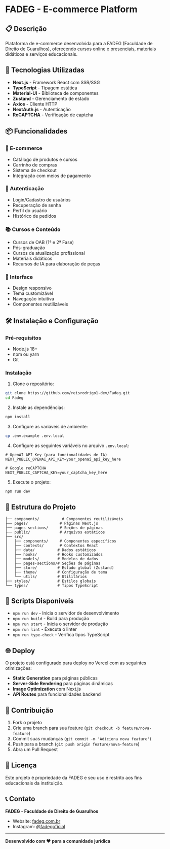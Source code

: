 # FADEG - E-commerce Platform

## 📋 Descrição

Plataforma de e-commerce desenvolvida para a FADEG (Faculdade de Direito de Guarulhos), oferecendo cursos online e presenciais, materiais didáticos e serviços educacionais.

## 🚀 Tecnologias Utilizadas

- **Next.js** - Framework React com SSR/SSG
- **TypeScript** - Tipagem estática
- **Material-UI** - Biblioteca de componentes
- **Zustand** - Gerenciamento de estado
- **Axios** - Cliente HTTP
- **NextAuth.js** - Autenticação
- **ReCAPTCHA** - Verificação de captcha

## 📦 Funcionalidades

### 🛒 E-commerce
- Catálogo de produtos e cursos
- Carrinho de compras
- Sistema de checkout
- Integração com meios de pagamento

### 👤 Autenticação
- Login/Cadastro de usuários
- Recuperação de senha
- Perfil do usuário
- Histórico de pedidos

### 📚 Cursos e Conteúdo
- Cursos de OAB (1ª e 2ª Fase)
- Pós-graduação
- Cursos de atualização profissional
- Materiais didáticos
- Recursos de IA para elaboração de peças

### 🎨 Interface
- Design responsivo
- Tema customizável
- Navegação intuitiva
- Componentes reutilizáveis

## 🛠️ Instalação e Configuração

### Pré-requisitos
- Node.js 18+
- npm ou yarn
- Git

### Instalação

1. Clone o repositório:
```bash
git clone https://github.com/reisrodrigo1-dev/Fadeg.git
cd Fadeg
```

2. Instale as dependências:
```bash
npm install
```

3. Configure as variáveis de ambiente:
```bash
cp .env.example .env.local
```

4. Configure as seguintes variáveis no arquivo `.env.local`:
```env
# OpenAI API Key (para funcionalidades de IA)
NEXT_PUBLIC_OPENAI_API_KEY=your_openai_api_key_here

# Google reCAPTCHA
NEXT_PUBLIC_CAPTCHA_KEY=your_captcha_key_here
```

5. Execute o projeto:
```bash
npm run dev
```

## 📁 Estrutura do Projeto

```
├── components/          # Componentes reutilizáveis
├── pages/              # Páginas Next.js
├── pages-sections/     # Seções de páginas
├── public/             # Arquivos estáticos
├── src/
│   ├── components/     # Componentes específicos
│   ├── contexts/       # Contextos React
│   ├── data/          # Dados estáticos
│   ├── hooks/         # Hooks customizados
│   ├── models/        # Modelos de dados
│   ├── pages-sections/# Seções de páginas
│   ├── store/         # Estado global (Zustand)
│   ├── theme/         # Configuração de tema
│   └── utils/         # Utilitários
├── styles/            # Estilos globais
└── types/             # Tipos TypeScript
```

## 🔧 Scripts Disponíveis

- `npm run dev` - Inicia o servidor de desenvolvimento
- `npm run build` - Build para produção
- `npm run start` - Inicia o servidor de produção
- `npm run lint` - Executa o linter
- `npm run type-check` - Verifica tipos TypeScript

## 🌐 Deploy

O projeto está configurado para deploy no Vercel com as seguintes otimizações:

- **Static Generation** para páginas públicas
- **Server-Side Rendering** para páginas dinâmicas
- **Image Optimization** com Next.js
- **API Routes** para funcionalidades backend

## 🤝 Contribuição

1. Fork o projeto
2. Crie uma branch para sua feature (`git checkout -b feature/nova-feature`)
3. Commit suas mudanças (`git commit -m 'Adiciona nova feature'`)
4. Push para a branch (`git push origin feature/nova-feature`)
5. Abra um Pull Request

## 📝 Licença

Este projeto é propriedade da FADEG e seu uso é restrito aos fins educacionais da instituição.

## 📞 Contato

**FADEG - Faculdade de Direito de Guarulhos**
- Website: [fadeg.com.br](https://fadeg.com.br)
- Instagram: [@fadegoficial](https://www.instagram.com/fadegoficial)

---

**Desenvolvido com ❤️ para a comunidade jurídica**
